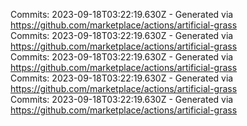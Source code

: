 Commits: 2023-09-18T03:22:19.630Z - Generated via https://github.com/marketplace/actions/artificial-grass
<br>
Commits: 2023-09-18T03:22:19.630Z - Generated via https://github.com/marketplace/actions/artificial-grass
<br>
Commits: 2023-09-18T03:22:19.630Z - Generated via https://github.com/marketplace/actions/artificial-grass
<br>
Commits: 2023-09-18T03:22:19.630Z - Generated via https://github.com/marketplace/actions/artificial-grass
<br>
Commits: 2023-09-18T03:22:19.630Z - Generated via https://github.com/marketplace/actions/artificial-grass
<br>
